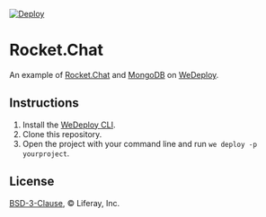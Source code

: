 [![Deploy](https://cdn.wedeploy.com/images/deploy.svg)](https://console.wedeploy.com/deploy?repo=https://github.com/PineappleBox/rocketchat-example)

# Rocket.Chat

An example of [Rocket.Chat](https://hub.docker.com/_/rocket.chat/) and [MongoDB](https://hub.docker.com/_/mongo/) on [WeDeploy](https://wedeploy.com/).

## Instructions

1. Install the [WeDeploy CLI](https://wedeploy.com/docs/intro/using-the-command-line/).
2. Clone this repository.
3. Open the project with your command line and run `we deploy -p yourproject`.

## License

[BSD-3-Clause](./LICENSE.md), © Liferay, Inc.
